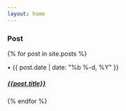 ```yaml
---
layout: home
---
```


<div class="section scrollspy">
		<h3 class="header rigth">Post</h3>
</div>

{% for post in site.posts %}
<div class="s12 rigth">
		<div class="section scrollspy">
		<span class="post-meta">•  {{ post.date | date: "%b %-d, %Y" }}</span>
			<h5 class="header"><a href="{{post.url | prepend: site.baseurl}}"> {{post.title}}</a></h5>
		</div>
</div>
{% endfor %}

